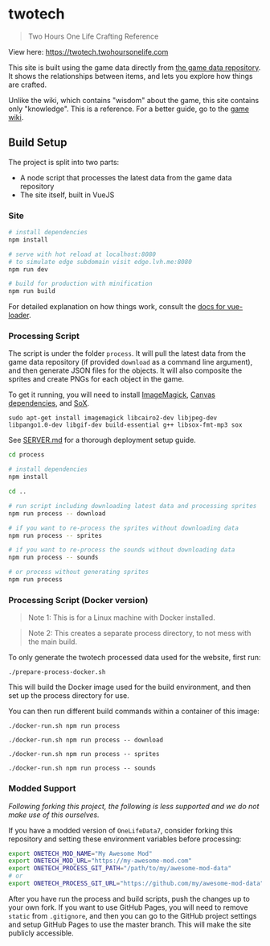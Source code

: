 # twotech

> Two Hours One Life Crafting Reference

View here: https://twotech.twohoursonelife.com

This site is built using the game data directly from [the game data repository](https://github.com/twohoursonelife/OneLifeData7).
It shows the relationships between items, and lets you explore how things are crafted.

Unlike the wiki, which contains "wisdom" about the game, this site contains only "knowledge".
This is a reference. For a better guide, go to the [game wiki](https://twohoursonelife.fandom.com/wiki/Two_Hours,_One_Life_Wiki).


## Build Setup

The project is split into two parts:
- A node script that processes the latest data from the game data repository
- The site itself, built in VueJS


### Site

``` bash
# install dependencies
npm install

# serve with hot reload at localhost:8080
# to simulate edge subdomain visit edge.lvh.me:8080
npm run dev

# build for production with minification
npm run build
```

For detailed explanation on how things work, consult the [docs for vue-loader](http://vuejs.github.io/vue-loader).


### Processing Script

The script is under the folder `process`. It will pull the latest data from the game data repository (if provided `download` as a command line argument), and then generate JSON files for the objects. It will also composite the sprites and create PNGs for each object in the game.

To get it running, you will need to install [ImageMagick](https://www.imagemagick.org/script/index.php), [Canvas dependencies](https://github.com/Automattic/node-canvas/blob/v1.x/Readme.md#installation), and [SoX](http://sox.sourceforge.net).

```
sudo apt-get install imagemagick libcairo2-dev libjpeg-dev libpango1.0-dev libgif-dev build-essential g++ libsox-fmt-mp3 sox
```

See [SERVER.md](/SERVER.md) for a thorough deployment setup guide.

``` bash
cd process

# install dependencies
npm install

cd ..

# run script including downloading latest data and processing sprites
npm run process -- download

# if you want to re-process the sprites without downloading data
npm run process -- sprites

# if you want to re-process the sounds without downloading data
npm run process -- sounds

# or process without generating sprites
npm run process
```

### Processing Script (Docker version)

> Note 1: This is for a Linux machine with Docker installed.

> Note 2: This creates a separate process directory, to not mess with the main build.

To only generate the twotech processed data used for the website, first run:
```
./prepare-process-docker.sh
```

This will build the Docker image used for the build environment, and then set up the process directory for use.

You can then run different build commands within a container of this image:
```
./docker-run.sh npm run process
```
```
./docker-run.sh npm run process -- download
```
```
./docker-run.sh npm run process -- sprites
```
```
./docker-run.sh npm run process -- sounds
```

### Modded Support

_Following forking this project, the following is less supported and we do not make use of this ourselves._

If you have a modded version of `OneLifeData7`, consider forking this repository and setting these environment variables before processing:

``` bash
export ONETECH_MOD_NAME="My Awesome Mod"
export ONETECH_MOD_URL="https://my-awesome-mod.com"
export ONETECH_PROCESS_GIT_PATH="/path/to/my/awesome-mod-data"
# or
export ONETECH_PROCESS_GIT_URL="https://github.com/my/awesome-mod-data"
```

After you have run the process and build scripts, push the changes up to your own fork. If you want to use GitHub Pages, you will need to remove `static` from `.gitignore`, and then you can go to the GitHub project settings and setup GitHub Pages to use the master branch. This will make the site publicly accessible.
